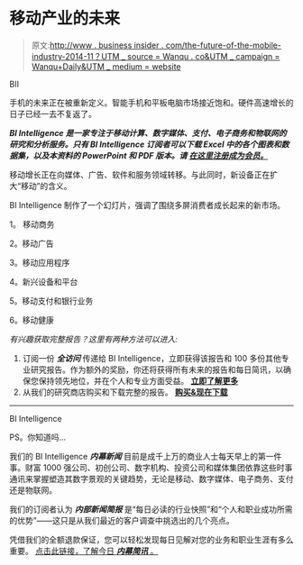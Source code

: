 # 移动产业的未来

> 原文:[http://www . business insider . com/the-future-of-the-mobile-industry-2014-11？UTM _ source = Wanqu . co&UTM _ campaign = Wanqu+Daily&UTM _ medium = website](http://www.businessinsider.com/the-future-of-the-mobile-industry-2014-11?utm_source=wanqu.co&utm_campaign=Wanqu+Daily&utm_medium=website)

[](https://i.insider.com/533c1f0b6da811c94bfa19ad?width=1200format=jpeg&auto=webp)BII

手机的未来正在被重新定义。智能手机和平板电脑市场接近饱和。硬件高速增长的日子已经一去不复返了。

***BI Intelligence 是一家专注于移动计算、数字媒体、支付、电子商务和物联网的研究和分析服务。只有 BI Intelligence 订阅者可以下载 Excel 中的各个图表和数据集，以及本资料的 PowerPoint 和 PDF 版本。请 [在这里注册成为会员。](https://intelligence.businessinsider.com/?IR=T&utm_source=businessinsider&utm_medium=report_teaser&utm_term=report_teaser_subscription_text_link_the-future-of-the-mobile-industry-2014-11&utm_content=report_teaser_subscription_text_link&utm_campaign=report_teaser_subscription_link)***

移动增长正在向媒体、广告、软件和服务领域转移。与此同时，新设备正在扩大“移动”的含义。

BI Intelligence 制作了一个幻灯片，强调了围绕多屏消费者成长起来的新市场。

1。 移动商务

2。移动广告

3。移动应用程序

4。新兴设备和平台

5。移动支付和银行业务

6。移动健康

*有兴趣获取完整报告？这里有两种方法可以进入:*

1.  订阅一份 ***全访问*** 传递给 BI Intelligence，立即获得该报告和 100 多份其他专业研究报告。作为额外的奖励，你还将获得所有未来的报告和每日简讯，以确保您保持领先地位，并在个人和专业方面受益。 **[立即了解更多](https://intelligence.businessinsider.com/?IR=T&utm_source=businessinsider&utm_medium=report_teaser&utm_term=report_teaser_subscription_text_link_the-future-of-the-mobile-industry-2014-11&utm_content=report_teaser_subscription_text_link&utm_campaign=report_teaser_subscription_link)**
2.  从我们的研究商店购买和下载完整的报告。 **[购买&现在下载](https://www.businessinsider.com/intelligence/research-store?IR=T&utm_source=businessinsider&utm_medium=report_teaser&utm_term=report_teaser_store_text_link_the-future-of-the-mobile-industry-2014-11&utm_content=report_store_teaser_text_link&utm_campaign=report_teaser_store_link#!/~/search/keywords=mobile%20slide%20deck&offset=0&sort=relevance)**

* * *

BI Intelligence

PS。你知道吗...

我们的 BI Intelligence ***内幕新闻*** 目前是成千上万的商业人士每天早上的第一件事。财富 1000 强公司、初创公司、数字机构、投资公司和媒体集团依靠这些时事通讯来掌握塑造其数字景观的关键趋势，无论是移动、数字媒体、电子商务、支付还是物联网。

我们的订阅者认为 ***内部新闻简报*** 是“每日必读的行业快照”和“个人和职业成功所需的优势”——这只是从我们最近的客户调查中挑选出的几个亮点。

凭借我们的全额退款保证，您可以轻松发现每日见解对您的业务和职业生涯有多么重要。 [点击此链接，了解今日 ***内幕简讯*** 。](https://bii_www.businessinsider.com/bi-intelligence-research-2-week?IR=T&utm_source=businessinsider&utm_medium=report_teaser&utm_term=report_teaser_newsletter_text_link_the-future-of-the-mobile-industry-2014-11&utm_content=report_teaser_newsletter_text_link&utm_campaign=report_teaser_newsletter_link)